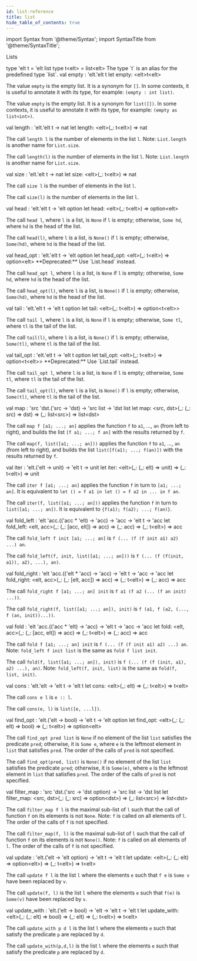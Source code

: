 ```yaml
---
id: list-reference
title: list
hide_table_of_contents: true
---
```

import Syntax from '@theme/Syntax';
import SyntaxTitle from '@theme/SyntaxTitle';


Lists


<SyntaxTitle syntax="cameligo">
type &#39;elt t = &#39;elt list
</SyntaxTitle>
<SyntaxTitle syntax="jsligo">
type t&lt;elt&gt; = list&lt;elt&gt;
</SyntaxTitle>
The type `t` is an alias for the predefined type `list`.


<SyntaxTitle syntax="cameligo">
val empty : &#39;elt.&#39;elt t
</SyntaxTitle>
<SyntaxTitle syntax="jsligo">
let empty: &lt;elt&gt;t&lt;elt&gt;
</SyntaxTitle>
<Syntax syntax="cameligo">

The value `empty` is the empty list. It is a synonym for
    `[]`. In some contexts, it is useful to annotate it with its type,
    for example: `(empty : int list)`.

</Syntax>

<Syntax syntax="jsligo">

The value `empty` is the empty list. It is a synonym for
    `list([])`. In some contexts, it is useful to annotate it with its
    type, for example: `(empty as list<int>)`.

</Syntax>


<SyntaxTitle syntax="cameligo">
val length : &#39;elt.&#39;elt t -&gt; nat
</SyntaxTitle>
<SyntaxTitle syntax="jsligo">
let length: &lt;elt&gt;(&#95;: t&lt;elt&gt;) =&gt; nat
</SyntaxTitle>
<Syntax syntax="cameligo">

The call `length l` is the number of elements in the list
      `l`. Note: `List.length` is another name for `List.size`.

</Syntax>

<Syntax syntax="jsligo">

The call `length(l)` is the number of elements in the list
      `l`. Note: `List.length` is another name for `List.size`.

</Syntax>


<SyntaxTitle syntax="cameligo">
val size : &#39;elt.&#39;elt t -&gt; nat
</SyntaxTitle>
<SyntaxTitle syntax="jsligo">
let size: &lt;elt&gt;(&#95;: t&lt;elt&gt;) =&gt; nat
</SyntaxTitle>
<Syntax syntax="cameligo">

The call `size l` is the number of elements in the list `l`.

</Syntax>

<Syntax syntax="jsligo">

The call `size(l)` is the number of elements in the list `l`.

</Syntax>


<SyntaxTitle syntax="cameligo">
val head : &#39;elt.&#39;elt t -&gt; &#39;elt option
</SyntaxTitle>
<SyntaxTitle syntax="jsligo">
let head: &lt;elt&gt;(&#95;: t&lt;elt&gt;) =&gt; option&lt;elt&gt;
</SyntaxTitle>
<Syntax syntax="cameligo">

The call `head l`, where `l` is a list, is `None` if `l` is
    empty; otherwise, `Some hd`, where `hd` is the head of the list.

</Syntax>

<Syntax syntax="jsligo">

The call `head(l)`, where `l` is a list, is `None()` if `l` is
    empty; otherwise, `Some(hd)`, where `hd` is the head of the list.

</Syntax>


<SyntaxTitle syntax="cameligo">
val head&#95;opt : &#39;elt.&#39;elt t -&gt; &#39;elt option
</SyntaxTitle>
<SyntaxTitle syntax="jsligo">
let head&#95;opt: &lt;elt&gt;(&#95;: t&lt;elt&gt;) =&gt; option&lt;elt&gt;
</SyntaxTitle>
**Deprecated:** Use `List.head` instead.

<Syntax syntax="cameligo">

The call `head_opt l`, where `l` is a list, is `None` if `l` is
    empty; otherwise, `Some hd`, where `hd` is the head of the list.

</Syntax>

<Syntax syntax="jsligo">

The call `head_opt(l)`, where `l` is a list, is `None()` if `l` is
    empty; otherwise, `Some(hd)`, where `hd` is the head of the list.

</Syntax>


<SyntaxTitle syntax="cameligo">
val tail : &#39;elt.&#39;elt t -&gt; &#39;elt t option
</SyntaxTitle>
<SyntaxTitle syntax="jsligo">
let tail: &lt;elt&gt;(&#95;: t&lt;elt&gt;) =&gt; option&lt;t&lt;elt&gt;&gt;
</SyntaxTitle>
<Syntax syntax="cameligo">

The call `tail l`, where `l` is a list, is `None` if `l` is
    empty; otherwise, `Some tl`, where `tl` is the tail of the list.

</Syntax>

<Syntax syntax="jsligo">

The call `tail(l)`, where `l` is a list, is `None()` if `l` is
    empty; otherwise, `Some(tl)`, where `tl` is the tail of the list.

</Syntax>


<SyntaxTitle syntax="cameligo">
val tail&#95;opt : &#39;elt.&#39;elt t -&gt; &#39;elt t option
</SyntaxTitle>
<SyntaxTitle syntax="jsligo">
let tail&#95;opt: &lt;elt&gt;(&#95;: t&lt;elt&gt;) =&gt; option&lt;t&lt;elt&gt;&gt;
</SyntaxTitle>
**Deprecated:** Use `List.tail` instead.

<Syntax syntax="cameligo">

The call `tail_opt l`, where `l` is a list, is `None` if `l` is
    empty; otherwise, `Some tl`, where `tl` is the tail of the list.

</Syntax>

<Syntax syntax="jsligo">

The call `tail_opt(l)`, where `l` is a list, is `None()` if `l` is
    empty; otherwise, `Some(tl)`, where `tl` is the tail of the list.

</Syntax>


<SyntaxTitle syntax="cameligo">
val map : &#39;src &#39;dst.(&#39;src -&gt; &#39;dst) -&gt; &#39;src list -&gt; &#39;dst list
</SyntaxTitle>
<SyntaxTitle syntax="jsligo">
let map: &lt;src, dst&gt;(&#95;: (&#95;: src) =&gt; dst) =&gt; (&#95;: list&lt;src&gt;) =&gt; list&lt;dst&gt;
</SyntaxTitle>
<Syntax syntax="cameligo">

The call `map f [a1; ...; an]` applies the function `f` to `a1`,
    ..., `an` (from left to right), and builds the list
    `[f a1; ...; f an]` with the results returned by `f`.

</Syntax>

<Syntax syntax="jsligo">

The call `map(f, list([a1; ...; an]))` applies the function `f` to
    `a1`, ..., `an` (from left to right), and builds the list
    `list([f(a1); ...; f(an)])` with the results returned by `f`.

</Syntax>


<SyntaxTitle syntax="cameligo">
val iter : &#39;elt.(&#39;elt -&gt; unit) -&gt; &#39;elt t -&gt; unit
</SyntaxTitle>
<SyntaxTitle syntax="jsligo">
let iter: &lt;elt&gt;(&#95;: (&#95;: elt) =&gt; unit) =&gt; (&#95;: t&lt;elt&gt;) =&gt; unit
</SyntaxTitle>
<Syntax syntax="cameligo">

The call `iter f [a1; ...; an]` applies the function `f` in turn
    to `[a1; ...; an]`. It is equivalent to
    `let () = f a1 in let () = f a2 in ... in f an`.

</Syntax>

<Syntax syntax="jsligo">

The call `iter(f, list([a1; ...; an]))` applies the function `f`
    in turn to `list([a1; ...; an])`. It is equivalent to `{f(a1);
    f(a2); ...; f(an)}`.

</Syntax>


<SyntaxTitle syntax="cameligo">
val fold&#95;left : &#39;elt &#39;acc.((&#39;acc * &#39;elt) -&gt; &#39;acc) -&gt; &#39;acc -&gt; &#39;elt t -&gt; &#39;acc
</SyntaxTitle>
<SyntaxTitle syntax="jsligo">
let fold&#95;left: &lt;elt, acc&gt;(&#95;: (&#95;: [acc, elt]) =&gt; acc) =&gt; (&#95;: acc) =&gt; (&#95;: t&lt;elt&gt;) =&gt; acc
</SyntaxTitle>
<Syntax syntax="cameligo">

The call `fold_left f init [a1; ...; an]` is
    `f (... (f (f init a1) a2) ...) an`.

</Syntax>

<Syntax syntax="jsligo">

The call `fold_left(f, init, list([a1; ...; an]))` is
    `f (... (f (f(init, a1)), a2), ...), an)`.

</Syntax>


<SyntaxTitle syntax="cameligo">
val fold&#95;right : &#39;elt &#39;acc.((&#39;elt * &#39;acc) -&gt; &#39;acc) -&gt; &#39;elt t -&gt; &#39;acc -&gt; &#39;acc
</SyntaxTitle>
<SyntaxTitle syntax="jsligo">
let fold&#95;right: &lt;elt, acc&gt;(&#95;: (&#95;: [elt, acc]) =&gt; acc) =&gt; (&#95;: t&lt;elt&gt;) =&gt; (&#95;: acc) =&gt; acc
</SyntaxTitle>
<Syntax syntax="cameligo">

The call `fold_right f [a1; ...; an] init` is
    `f a1 (f a2 (... (f an init) ...))`.

</Syntax>

<Syntax syntax="jsligo">

The call `fold_right(f, list([a1; ...; an]), init)` is
    `f (a1, f (a2, (..., f (an, init))...))`.

</Syntax>


<SyntaxTitle syntax="cameligo">
val fold : &#39;elt &#39;acc.((&#39;acc * &#39;elt) -&gt; &#39;acc) -&gt; &#39;elt t -&gt; &#39;acc -&gt; &#39;acc
</SyntaxTitle>
<SyntaxTitle syntax="jsligo">
let fold: &lt;elt, acc&gt;(&#95;: (&#95;: [acc, elt]) =&gt; acc) =&gt; (&#95;: t&lt;elt&gt;) =&gt; (&#95;: acc) =&gt; acc
</SyntaxTitle>
<Syntax syntax="cameligo">

The call `fold f [a1; ...; an] init` is
    `f (... (f (f init a1) a2) ...) an`. Note:
    `fold_left f init list` is the same as `fold f list init`.

</Syntax>

<Syntax syntax="jsligo">

The call `fold(f, list([a1; ...; an]), init)` is
    `f (... (f (f (init, a1), a2) ...), an)`. Note:
    `fold_left(f, init, list)` is the same as `fold(f, list, init)`.

</Syntax>


<SyntaxTitle syntax="cameligo">
val cons : &#39;elt.&#39;elt -&gt; &#39;elt t -&gt; &#39;elt t
</SyntaxTitle>
<SyntaxTitle syntax="jsligo">
let cons: &lt;elt&gt;(&#95;: elt) =&gt; (&#95;: t&lt;elt&gt;) =&gt; t&lt;elt&gt;
</SyntaxTitle>
<Syntax syntax="cameligo">

The call `cons e l` is `e :: l`.

</Syntax>

<Syntax syntax="jsligo">

The call `cons(e, l)` is `list([e, ...l])`.

</Syntax>


<SyntaxTitle syntax="cameligo">
val find&#95;opt : &#39;elt.(&#39;elt -&gt; bool) -&gt; &#39;elt t -&gt; &#39;elt option
</SyntaxTitle>
<SyntaxTitle syntax="jsligo">
let find&#95;opt: &lt;elt&gt;(&#95;: (&#95;: elt) =&gt; bool) =&gt; (&#95;: t&lt;elt&gt;) =&gt; option&lt;elt&gt;
</SyntaxTitle>
<Syntax syntax="cameligo">

The call `find_opt pred list` is `None` if no element of the
    list `list` satisfies the predicate `pred`; otherwise, it is
    `Some e`, where `e` is the leftmost element in `list` that satisfies
    `pred`. The order of the calls of `pred` is not specified.

</Syntax>

<Syntax syntax="jsligo">

The call `find_opt(pred, list)` is `None()` if no element of the
    list `list` satisfies the predicate `pred`; otherwise, it is
    `Some(e)`, where `e` is the leftmost element in `list` that satisfies
    `pred`. The order of the calls of `pred` is not specified.

</Syntax>


<SyntaxTitle syntax="cameligo">
val filter&#95;map : &#39;src &#39;dst.(&#39;src -&gt; &#39;dst option) -&gt; &#39;src list -&gt; &#39;dst list
</SyntaxTitle>
<SyntaxTitle syntax="jsligo">
let filter&#95;map: &lt;src, dst&gt;(&#95;: (&#95;: src) =&gt; option&lt;dst&gt;) =&gt; (&#95;: list&lt;src&gt;) =&gt; list&lt;dst&gt;
</SyntaxTitle>
<Syntax syntax="cameligo">

The call `filter_map f l` is the maximal sub-list of `l` such
    that the call of function `f` on its elements is not `None`. Note:
    `f` is called on all elements of `l`. The order of the calls of
    `f` is not specified.

</Syntax>

<Syntax syntax="jsligo">

The call `filter_map(f, l)` is the maximal sub-list of `l` such
    that the call of function `f` on its elements is not `None()`. Note:
    `f` is called on all elements of `l`. The order of the calls of
    `f` is not specified.

</Syntax>


<SyntaxTitle syntax="cameligo">
val update : &#39;elt.(&#39;elt -&gt; &#39;elt option) -&gt; &#39;elt t -&gt; &#39;elt t
</SyntaxTitle>
<SyntaxTitle syntax="jsligo">
let update: &lt;elt&gt;(&#95;: (&#95;: elt) =&gt; option&lt;elt&gt;) =&gt; (&#95;: t&lt;elt&gt;) =&gt; t&lt;elt&gt;
</SyntaxTitle>
<Syntax syntax="cameligo">

The call `update f l` is the list `l` where the elements `e`
    such that `f e` is `Some v` have been replaced by `v`.

</Syntax>

<Syntax syntax="jsligo">

The call `update(f, l)` is the list `l` where the elements `e`
    such that `f(e)` is `Some(v)` have been replaced by `v`.

</Syntax>


<SyntaxTitle syntax="cameligo">
val update&#95;with : &#39;elt.(&#39;elt -&gt; bool) -&gt; &#39;elt -&gt; &#39;elt t -&gt; &#39;elt t
</SyntaxTitle>
<SyntaxTitle syntax="jsligo">
let update&#95;with: &lt;elt&gt;(&#95;: (&#95;: elt) =&gt; bool) =&gt; (&#95;: elt) =&gt; (&#95;: t&lt;elt&gt;) =&gt; t&lt;elt&gt;
</SyntaxTitle>
<Syntax syntax="cameligo">

The call `update_with p d l` is the list `l` where the elements
    `e` such that satisfy the predicate `p` are replaced by `d`.

</Syntax>

<Syntax syntax="jsligo">

The call `update_with(p,d,l)` is the list `l` where the elements
    `e` such that satisfy the predicate `p` are replaced by `d`.

</Syntax>
